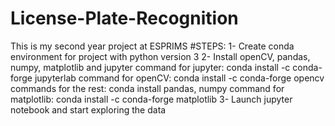 # License-Plate-Recognition
This is my second year project at ESPRIMS
#STEPS:
	1- Create conda environment for project with python version 3
	2- Install openCV, pandas, numpy, matplotlib and jupyter
	command for jupyter:
		conda install -c conda-forge jupyterlab
	command for openCV:
		conda install -c conda-forge opencv
	commands for the rest:
		conda install pandas, numpy
	command for matplotlib:
		conda install -c conda-forge matplotlib
	3- Launch jupyter notebook and start exploring the data
